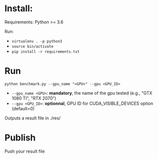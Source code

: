 # Install:
Requirements: Python >= 3.6

Run:
* `virtualenv . -p python3`
* `source bin/activate`
* `pip install -r requirements.txt`

# Run

`python benchmark.py --gpu_name "<GPU>" --gpu <GPU_ID>`

* `--gpu_name <GPU>`: **mandatory**, the name of the gpu tested (e.g., "GTX 1080 TI", "RTX 2070")
* `--gpu <GPU_ID>`: **optionnal**, GPU ID for CUDA_VISIBLE_DEVICES option (default=0)

Outputs a result file in ./res/

# Publish

Push your result file 